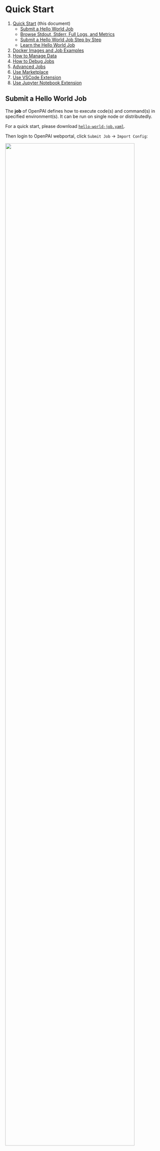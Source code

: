 # Quick Start

1. [Quick Start](./quick-start.md) (this document)
    - [Submit a Hello World Job](#submit-a-hello-world-job)
    - [Browse Stdout, Stderr, Full Logs, and Metrics](#browse-stdout-stderr-full-logs-and-metrics)
    - [Submit a Hello World Job Step by Step](#submit-the-hello-world-job-step-by-step)
    - [Learn the Hello World Job](#learn-the-hello-world-job)
2. [Docker Images and Job Examples](./docker-images-and-job-examples.md)
3. [How to Manage Data](./how-to-manage-data.md)
4. [How to Debug Jobs](./how-to-debug-jobs.md)
5. [Advanced Jobs](./advanced-jobs.md)
6. [Use Marketplace](./use-marketplace.md)
7. [Use VSCode Extension](./use-vscode-extension.md)
8. [Use Jupyter Notebook Extension](./use-jupyter-notebook-extension.md)

## Submit a Hello World Job

The **job** of OpenPAI defines how to execute code(s) and command(s) in specified environment(s). It can be run on single node or distributedly.

For a quick start, please download [`hello-world-job.yaml`](./examples/hello-world-job.yaml).

Then login to OpenPAI webportal, click `Submit Job` -> `Import Config`:

<img src="./imgs/quick-start-click-import.png" width="90%" height="90%" />

Select the downloaded `hello-world-job.yaml` file, and submit the job:

<img src="./imgs/quick-start-click-submit.png" width="90%" height="90%" />

Now your first OpenPAI job has been kicked off!

## Browse Stdout, Stderr, Full logs, and Metrics

The hello world job is implemented by TensorFlow. It trains a simple model on CIFAR-10 dataset for 1,000 steps with downloaded data. You can monitor the job by checking its logs and running metrics on Webportal.

Click `Stdout` and `Stderr` button to see the stdout and stderr logs for a job on the job detail page. If you want to see a merged log, you can click `...` on the right and then select `Stdout + Stderr`.

<img src="./imgs/view-logs.png" width="90%" height="90%" />

As shown in the following picture, we will only show last 16KB logs in the dialog. Click `View Full Log` for a full log.

<img src="./imgs/view-stderr.png" width="90%" height="90%" />

On the job detail page, you can also see metrics by clicking `Go to Job Metrics Page`.

<img src="./imgs/go-to-job-metrics.png" width="90%" height="90%" />

Then the CPU/GPU utilization and network will be shown in a new window:

<img src="./imgs/grafana.png" width="90%" height="90%" />

## Submit the Hello World Job Step by Step

Instead of importing a job configuration file, you can submit the hello world job directly through the web page. The following is a step-by-step guide:

**Step 1.** Login to OpenPAI web portal.

**Step 2.** Click **Submit Job** on the left pane, then click `Single` to reach this page.

<img src="./imgs/hello-world-click-submit.png" width="90%" height="90%" alt="hello_world1" />

**Step 3.** Select your virtual cluster, and give a name of your job. Then copy the following commands into the command box.

```bash
git clone https://github.com/tensorflow/models
cd models/research/slim
python download_and_convert_data.py --dataset_name=cifar10 --dataset_dir=/tmp/data
python train_image_classifier.py --dataset_name=cifar10 --dataset_dir=/tmp/data --max_number_of_steps=1000
```

Note: Please **Do Not** use `#` for comments or use `\` for line continuation in the command box. These symbols may break the syntax and will be supported in the future.

<img src="./imgs/hello-world-command.png" width="90%" height="90%" alt="hello_world2" />

**Step 4.** Specify the resources you need. By default only GPU number could be set. Toggle the `custom` button if you need to customize CPU number and memory. Here we use a customized setting: 1 GPU, 1 CPU, and 6500 MB memory.

**Step 5.** Specify the docker image. You can either use the listed docker images or take advantage of your own one. Here we select `TensorFlow 1.15.0 + Python 3.6 with GPU, CUDA 10.0`, which is a pre-built image. We will introduce more about docker images in [Docker Images and Job Examples](./docker-images-and-job-examples.md).

 <img src="./imgs/hello-world-resource-and-dockers.png" width="60%" height="60%" alt="hello_world3" />

**Step 6.** Click **Submit** to submit the job.

## Learn the Hello World Job

Here are some detailed explanations about configs on the submission page:

- **Job name** is the name of current job. It must be unique in each user account. A meaningful name helps manage jobs well.

- **Command** is the commands to run in this task role. It can be multiple lines. For example, in the hello-world job, the command clones code from GitHub, downloads data and then executes the training progress. If one command fails (exits with a nonzero code), the following commands will not be executed. This behavior may be changed in the future.

- **GPU count**, **CPU vcore count**, **Memory (MB)** are easy to understand. They specify corresponding hardware resources including the number of GPUs, the number of CPU cores, and MB of memory.

We will introduce more details about the job configuration in [`Advanced Jobs`](./advanced-jobs.md).